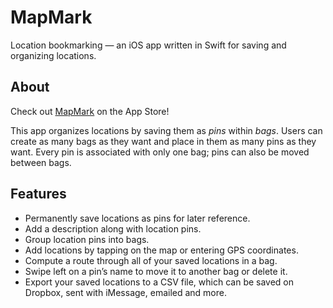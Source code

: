 # MapMark
Location bookmarking — an iOS app written in Swift for saving and organizing locations.

## About

Check out [MapMark](https://itunes.apple.com/bt/app/mapmark/id1131505775?mt=8) on the App Store!

This app organizes locations by saving them as *pins* within *bags*. Users can create as many bags as they want and place in them as many pins as they want. Every pin is associated with only one bag; pins can also be moved between bags.

## Features
- Permanently save locations as pins for later reference.
- Add a description along with location pins.
- Group location pins into bags.
- Add locations by tapping on the map or entering GPS coordinates.
- Compute a route through all of your saved locations in a bag.
- Swipe left on a pin’s name to move it to another bag or delete it.
- Export your saved locations to a CSV file, which can be saved on Dropbox, sent with iMessage, emailed and more.

